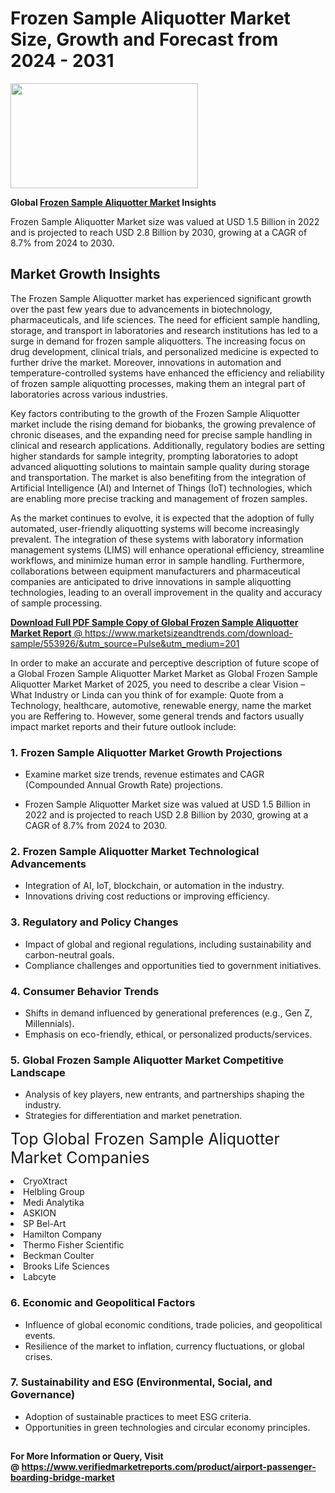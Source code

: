 <H1>Frozen Sample Aliquotter Market Size, Growth and Forecast from 2024 - 2031</H1><img class="aligncenter size-medium wp-image-584254" src="https://thirdeyenews.in/wp-content/uploads/2024/09/Global-Market-Research-300x168.jpeg" alt="" width="300" height="168" /><p><strong>Global&nbsp;<a href="https://www.marketsizeandtrends.com/download-sample/553926/&amp;utm_source=Pulse&amp;utm_medium=201">Frozen Sample Aliquotter Market</a> Insights</strong></p><p>Frozen Sample Aliquotter Market size was valued at USD 1.5 Billion in 2022 and is projected to reach USD 2.8 Billion by 2030, growing at a CAGR of 8.7% from 2024 to 2030.</p><p><h2>Market Growth Insights</h2> <p>The Frozen Sample Aliquotter market has experienced significant growth over the past few years due to advancements in biotechnology, pharmaceuticals, and life sciences. The need for efficient sample handling, storage, and transport in laboratories and research institutions has led to a surge in demand for frozen sample aliquotters. The increasing focus on drug development, clinical trials, and personalized medicine is expected to further drive the market. Moreover, innovations in automation and temperature-controlled systems have enhanced the efficiency and reliability of frozen sample aliquotting processes, making them an integral part of laboratories across various industries.</p> <p><a href="https://www.example.com/download-sample"></a></p> <p>Key factors contributing to the growth of the Frozen Sample Aliquotter market include the rising demand for biobanks, the growing prevalence of chronic diseases, and the expanding need for precise sample handling in clinical and research applications. Additionally, regulatory bodies are setting higher standards for sample integrity, prompting laboratories to adopt advanced aliquotting solutions to maintain sample quality during storage and transportation. The market is also benefiting from the integration of Artificial Intelligence (AI) and Internet of Things (IoT) technologies, which are enabling more precise tracking and management of frozen samples.</p> <p>As the market continues to evolve, it is expected that the adoption of fully automated, user-friendly aliquotting systems will become increasingly prevalent. The integration of these systems with laboratory information management systems (LIMS) will enhance operational efficiency, streamline workflows, and minimize human error in sample handling. Furthermore, collaborations between equipment manufacturers and pharmaceutical companies are anticipated to drive innovations in sample aliquotting technologies, leading to an overall improvement in the quality and accuracy of sample processing.</p> <p><a href="https://www.example.com/get-more"></p><p><span class=""><strong>Download Full PDF Sample Copy of Global Frozen Sample Aliquotter Market Report</strong> @ <a href="https://www.marketsizeandtrends.com/download-sample/553926/&amp;utm_source=Pulse&amp;utm_medium=201" target="_blank">https://www.marketsizeandtrends.com/download-sample/553926/&amp;utm_source=Pulse&amp;utm_medium=201</a></span></p><p>In order to make an accurate and perceptive description of future scope of a Global&nbsp;Frozen Sample Aliquotter Market Market as Global&nbsp;Frozen Sample Aliquotter Market Market of 2025, you need to describe a clear Vision &ndash; What Industry or Linda can you think of for example: Quote from a Technology, healthcare, automotive, renewable energy, name the market you are Reffering to. However, some general trends and factors usually impact market reports and their future outlook include:</p><h3>1.&nbsp;<strong>Frozen Sample Aliquotter Market Growth Projections</strong></h3><ul><li>Examine market size trends, revenue estimates and CAGR (Compounded Annual Growth Rate) projections.</li><li><p>Frozen Sample Aliquotter Market size was valued at USD 1.5 Billion in 2022 and is projected to reach USD 2.8 Billion by 2030, growing at a CAGR of 8.7% from 2024 to 2030.</p></li></ul><h3>2.&nbsp;<strong>Frozen Sample Aliquotter Market Technological Advancements</strong></h3><ul><li>Integration of AI, IoT, blockchain, or automation in the industry.</li><li>Innovations driving cost reductions or improving efficiency.</li></ul><h3>3.&nbsp;<strong>Regulatory and Policy Changes</strong></h3><ul><li>Impact of global and regional regulations, including sustainability and carbon-neutral goals.</li><li>Compliance challenges and opportunities tied to government initiatives.</li></ul><h3>4.&nbsp;<strong>Consumer Behavior Trends</strong></h3><ul><li>Shifts in demand influenced by generational preferences (e.g., Gen Z, Millennials).</li><li>Emphasis on eco-friendly, ethical, or personalized products/services.</li></ul><h3>5.&nbsp;<strong>Global Frozen Sample Aliquotter Market Competitive Landscape</strong></h3><ul><li>Analysis of key players, new entrants, and partnerships shaping the industry.</li><li>Strategies for differentiation and market penetration.</li></ul><p data-pm-slice="1 1 []"><span style="color: inherit; font-family: inherit; font-size: 25px;">Top Global Frozen Sample Aliquotter Market Companies</span></p><div class="" data-test-id=""><p><li>CryoXtract</li><li> Helbling Group</li><li> Medi Analytika</li><li> ASKION</li><li> SP Bel-Art</li><li> Hamilton Company</li><li> Thermo Fisher Scientific</li><li> Beckman Coulter</li><li> Brooks Life Sciences</li><li> Labcyte</li></p></div><h3>6.&nbsp;<strong>Economic and Geopolitical Factors</strong></h3><ul><li>Influence of global economic conditions, trade policies, and geopolitical events.</li><li>Resilience of the market to inflation, currency fluctuations, or global crises.</li></ul><h3>7.&nbsp;<strong>Sustainability and ESG (Environmental, Social, and Governance)</strong></h3><ul><li>Adoption of sustainable practices to meet ESG criteria.</li><li>Opportunities in green technologies and circular economy principles.</li></ul><h2><strong style="font-size: 14px;">For More Information or Query, Visit @&nbsp;</strong><a style="background-color: #ffffff; font-size: 14px;" href="https://www.marketsizeandtrends.com/report/frozen-sample-aliquotter-market/" target="_blank">https://www.verifiedmarketreports.com/product/airport-passenger-boarding-bridge-market</a></h2>
